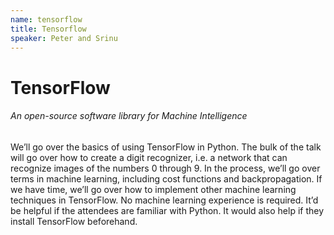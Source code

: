 ```yaml
---
name: tensorflow
title: Tensorflow
speaker: Peter and Srinu
---
```


# TensorFlow
###### An open-source software library for Machine Intelligence

We’ll go over the basics of using TensorFlow in Python. The bulk of the talk will go over how to create a digit recognizer, i.e. a network that can recognize images of the numbers 0 through 9. In the process, we’ll go over terms in machine learning, including cost functions and backpropagation. If we have time, we’ll go over how to implement other machine learning techniques in TensorFlow.
No machine learning experience is required. It’d be helpful if the attendees are familiar with Python. It would also help if they install TensorFlow beforehand.

